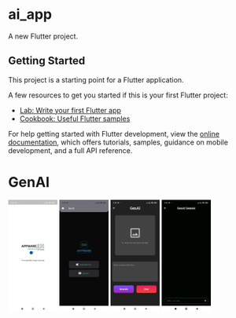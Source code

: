 # ai_app

A new Flutter project.

## Getting Started

This project is a starting point for a Flutter application.

A few resources to get you started if this is your first Flutter project:

- [Lab: Write your first Flutter app](https://docs.flutter.dev/get-started/codelab)
- [Cookbook: Useful Flutter samples](https://docs.flutter.dev/cookbook)

For help getting started with Flutter development, view the
[online documentation](https://docs.flutter.dev/), which offers tutorials,
samples, guidance on mobile development, and a full API reference.
# GenAI
<p float="centre">
  <img src="https://github.com/MohdRazzak2424/GenAI/blob/2324eb9909219af87eba04edd29e27bcf447eea0/Genai1.jpg     " width="100" />
  <img src=" https://github.com/MohdRazzak2424/GenAI/blob/2324eb9909219af87eba04edd29e27bcf447eea0/Genai2.jpg " width="100" /> 
  <img src="https://github.com/MohdRazzak2424/GenAI/blob/2324eb9909219af87eba04edd29e27bcf447eea0/Genai3.jpg    " width="100" />
  <img src="  https://github.com/MohdRazzak2424/GenAI/blob/2324eb9909219af87eba04edd29e27bcf447eea0/Genai4.jpg   " width="100" />
</p>
